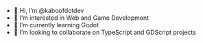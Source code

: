 - 👋 Hi, I’m @kaboofdotdev
- 👀 I’m interested in Web and Game Development
- 🌱 I’m currently learning Godot
- 💞️ I’m looking to collaborate on TypeScript and GDScript projects

<!---
kaboofdotdev/kaboofdotdev is a ✨ special ✨ repository because its `README.md` (this file) appears on your GitHub profile.
You can click the Preview link to take a look at your changes.
--->
